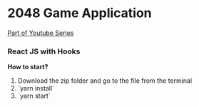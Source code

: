 <h1>2048 Game Application</h1>
<a href="https://www.youtube.com/playlist?list=PLE9cyLFRZmXJ7V4EdsOZPpPGjcdDo3Tww">Part of Youtube Series</a>


<h3>React JS with Hooks</h3>
<b>How to start?</b>
<ol>
  <li>Download the zip folder and go to the file from the terminal</li>
  <li>`yarn install`</li>
  <li>`yarn start`</li>
</ol>
